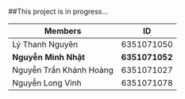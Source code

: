 ##This project is in progress...

| Members                    | ID          |
|----------------------------|-------------|
| Lý Thanh Nguyên             | 6351071050  |
| **Nguyễn Minh Nhật**        | **6351071052**  |
| Nguyễn Trần Khánh Hoàng     | 6351071027  |
| Nguyễn Long Vinh            | 6351071078  |


